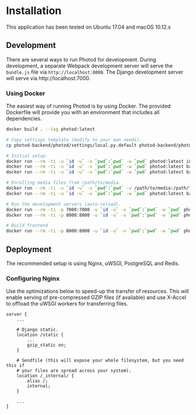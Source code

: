 # Installation
This application has been tested on Ubuntu 17.04 and macOS 10.12.s

## Development
There are several ways to run Photod for development. During development, a separate Webpack development server will serve the `bundle.js` file via `http://localhost:8000`. The Django development server will serve via http://localhost:7000.

### Using Docker
The easiest way of running Photod is by using Docker. The provided Dockerfile will provide you with an environment that includes all dependencies.

```bash
docker build . --tag photod:latest

# Copy settings template (modify to your own needs).
cp photod-backend/photod/settings/local.py.default photod-backend/photod/settings/local.py

# Initial setup.
docker run --rm -ti -u `id -u` -v `pwd`:`pwd` -w `pwd` photod:latest init
docker run --rm -ti -u `id -u` -v `pwd`:`pwd` -w `pwd` photod:latest backend migrate
docker run --rm -ti -u `id -u` -v `pwd`:`pwd` -w `pwd` photod:latest backend createsuperuser

# Enrolling media files from /path/to/media.
docker run --rm -ti -u `id -u` -v `pwd`:`pwd` -v /path/to/media:/path/to/media -w `pwd` photod:latest backend enroll /path/to/media
docker run --rm -ti -u `id -u` -v `pwd`:`pwd` -w `pwd` photod:latest backend process

# Run the development servers (auto-reload).
docker run --rm -ti -p 7000:7000 -u `id -u` -v `pwd`:`pwd` -w `pwd` photod:latest backend runserver 0:7000
docker run --rm -ti -p 8000:8000 -u `id -u` -v `pwd`:`pwd` -w `pwd` photod:latest frontend run start

# Build frontend
docker run --rm -ti -p 8000:8000 -u `id -u` -v `pwd`:`pwd` -w `pwd` photod:latest frontend run build-production
```

## Deployment
The recommended setup is using Nginx, uWSGI, PostgreSQL and Redis.

### Configuring Nginx
Use the optimizations below to speed-up the transfer of resources. This will enable serving of pre-compressed GZIP files (if available) and use X-Accel to offload the uWSGI workers for transferring files.

```nginx
server {
    ...

    # Django static.
    location /static {
        ...
        gzip_static on;
    }

    # Sendfile (this will expose your whole filesystem, but you need this if
    # your files are spread across your system).
    location /_internal/ {
        alias /;
        internal;
    }

    ...
}
```
